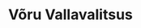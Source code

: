 ---
title: Võru Vallavalitsus
maintainer_name: Georg Ruuda
maintainer_email: kaili.pikinen@voruvald.ee
description: '' 
twitter: ''
---